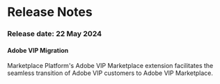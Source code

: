 # Release Notes

### Release date: 22 May 2024

#### Adobe VIP Migration <a href="#v30releasenotes-1.1pimlocalization" id="v30releasenotes-1.1pimlocalization"></a>

Marketplace Platform's Adobe VIP Marketplace extension facilitates the seamless transition of Adobe VIP customers to Adobe VIP Marketplace.
